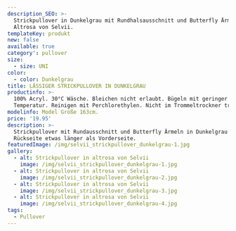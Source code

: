 ```yaml
---
description_SEO: >-
  Strickpullover in Dunkelgrau mit Rundhalsausschnitt und Butterfly Ärmeln in
  Altrosa von Selvii.
templateKey: produkt
new: false
available: true
category': pullover
size:
  - size: UNI
color:
  - color: Dunkelgrau
title: LÄSSIGER STRICKPULLOVER IN DUNKELGRAU
productinfo: >-
  100% Acryl. 30°C Wäsche. Bleichen nicht erlaubt. Bügeln mit geringer
  Temperatur. Reinigen mit Perchlorethylen. Nicht im Trommeltrockner trocknen.
modelinfo: Model Größe 163cm.
price: '19.95'
description: >-
  Strickpullover mit Rundausschnitt und Butterfly Ärmeln in Dunkelgrau.
  Rückseite etwas länger als Vorderseite.
featuredImage: /img/selvii_strickpullover_dunkelgrau-1.jpg
gallery:
  - alt: Strickpullover in altrosa von Selvii
    image: /img/selvii_strickpullover_dunkelgrau-1.jpg
  - alt: Strickpullover in altrosa von Selvii
    image: /img/selvii_strickpullover_dunkelgrau-2.jpg
  - alt: Strickpullover in altrosa von Selvii
    image: /img/selvii_strickpullover_dunkelgrau-3.jpg
  - alt: Strickpullover in altrosa von Selvii
    image: /img/selvii_strickpullover_dunkelgrau-4.jpg
tags:
  - Pullover
---
```


